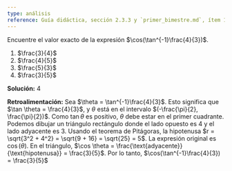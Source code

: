 ```yaml
---
type: análisis
reference: Guía didáctica, sección 2.3.3 y `primer_bimestre.md`, ítem 18
---
```


Encuentre el valor exacto de la expresión $\cos(\tan^{-1}\frac{4}{3})$.

1. $\frac{3}{4}$
2. $\frac{4}{5}$
3. $\frac{5}{3}$
4. $\frac{3}{5}$

**Solución:** 4

**Retroalimentación:** Sea $\theta = \tan^{-1}\frac{4}{3}$. Esto significa que $\tan \theta = \frac{4}{3}$, y $\theta$ está en el intervalo $(-\frac{\pi}{2}, \frac{\pi}{2})$. Como $\tan \theta$ es positivo, $\theta$ debe estar en el primer cuadrante. Podemos dibujar un triángulo rectángulo donde el lado opuesto es 4 y el lado adyacente es 3. Usando el teorema de Pitágoras, la hipotenusa $r = \sqrt{3^2 + 4^2} = \sqrt{9 + 16} = \sqrt{25} = 5$. La expresión original es $\cos(\theta)$. En el triángulo, $\cos \theta = \frac{\text{adyacente}}{\text{hipotenusa}} = \frac{3}{5}$. Por lo tanto, $\cos(\tan^{-1}\frac{4}{3}) = \frac{3}{5}$
